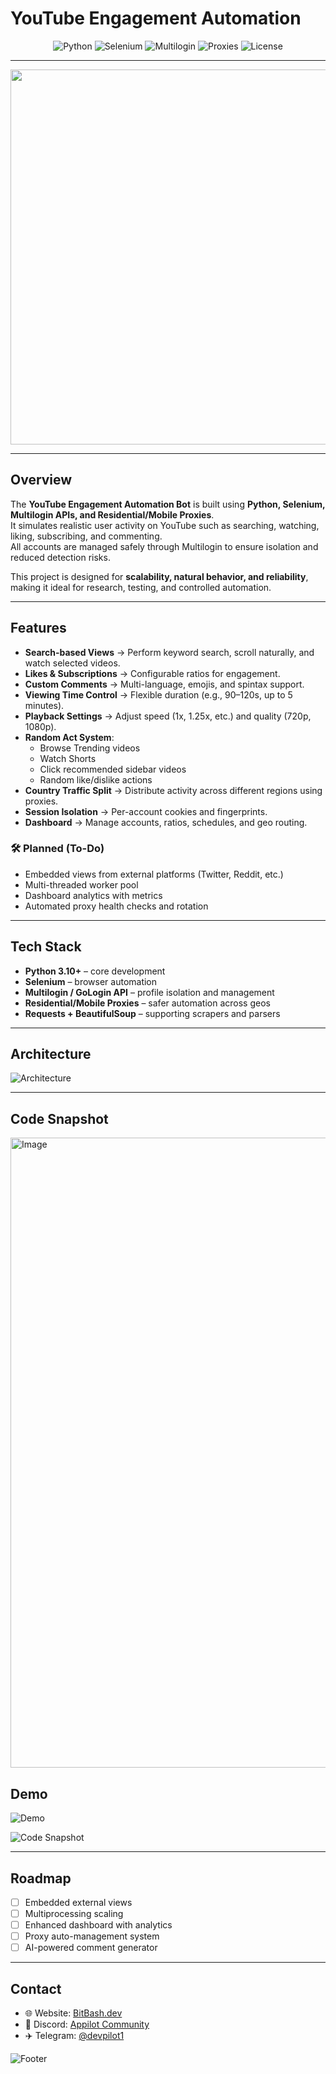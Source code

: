 #  YouTube Engagement Automation

<p align="center">
  <img alt="Python" src="https://img.shields.io/badge/Python-3.10+-3776AB?logo=python&logoColor=white&style=for-the-badge">
  <img alt="Selenium" src="https://img.shields.io/badge/Selenium-Automation-43B02A?logo=selenium&logoColor=white&style=for-the-badge">
  <img alt="Multilogin" src="https://img.shields.io/badge/Multilogin-Integration-blue?style=for-the-badge">
  <img alt="Proxies" src="https://img.shields.io/badge/Residential/Mobile-Proxies-000?style=for-the-badge">
  <img alt="License" src="https://img.shields.io/badge/License-MIT-0a0a0a?style=for-the-badge">
</p>

---

<p align="center">
 <img width="1536" height="600" alt="Image" src="https://github.com/user-attachments/assets/5d26dc25-12fc-4f6f-a32e-8505af8abc05" />
</p>


---

##  Overview
The **YouTube Engagement Automation Bot** is built using **Python, Selenium, Multilogin APIs, and Residential/Mobile Proxies**.  
It simulates realistic user activity on YouTube such as searching, watching, liking, subscribing, and commenting.  
All accounts are managed safely through Multilogin to ensure isolation and reduced detection risks.

This project is designed for **scalability, natural behavior, and reliability**, making it ideal for research, testing, and controlled automation.

---

##  Features

- **Search-based Views** → Perform keyword search, scroll naturally, and watch selected videos.  
- **Likes & Subscriptions** → Configurable ratios for engagement.  
- **Custom Comments** → Multi-language, emojis, and spintax support.  
- **Viewing Time Control** → Flexible duration (e.g., 90–120s, up to 5 minutes).  
- **Playback Settings** → Adjust speed (1x, 1.25x, etc.) and quality (720p, 1080p).  
- **Random Act System**:  
  - Browse Trending videos  
  - Watch Shorts  
  - Click recommended sidebar videos  
  - Random like/dislike actions  
- **Country Traffic Split** → Distribute activity across different regions using proxies.  
- **Session Isolation** → Per-account cookies and fingerprints.  
- **Dashboard** → Manage accounts, ratios, schedules, and geo routing.  

### 🛠 Planned (To-Do)
- Embedded views from external platforms (Twitter, Reddit, etc.)  
- Multi-threaded worker pool  
- Dashboard analytics with metrics  
- Automated proxy health checks and rotation  

---

##  Tech Stack

- **Python 3.10+** – core development  
- **Selenium** – browser automation  
- **Multilogin / GoLogin API** – profile isolation and management  
- **Residential/Mobile Proxies** – safer automation across geos  
- **Requests + BeautifulSoup** – supporting scrapers and parsers  

---

##  Architecture

![Architecture](architecture.png)

---


## Code Snapshot 

<img width="1918" height="1008" alt="Image" src="https://github.com/user-attachments/assets/6d95b0e6-d442-425b-99d9-def655a38d3c" />


##  Demo

![Demo](demo.gif)  

![Code Snapshot](code_snap.png)

---

##  Roadmap

- [ ] Embedded external views  
- [ ] Multiprocessing scaling  
- [ ] Enhanced dashboard with analytics  
- [ ] Proxy auto-management system  
- [ ] AI-powered comment generator  

---

##  Contact

- 🌐 Website: [BitBash.dev](https://www.bitbash.dev/)  
- 💬 Discord: [Appilot Community](https://discord.gg/zX7frTbx)  
- ✈️ Telegram: [@devpilot1](https://t.me/devpilot1)

![Footer](footer.png)
